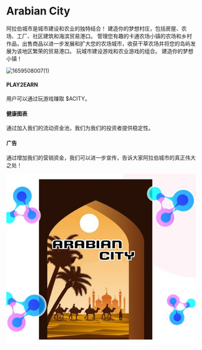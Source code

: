# Arabian City

<p>阿拉伯城市是城市建设和农业的独特结合！ 建造你的梦想村庄，包括房屋、农场、工厂、社区建筑和海滨贸易港口。 管理您有趣的卡通农场小镇的农场和乡村作品，出售商品以进一步发展和扩大您的农场城市，收获干草农场并将您的岛屿发展为该地区繁荣的贸易港口。 玩城市建设游戏和农业游戏的组合。 建造你的梦想小镇！</p>

![1659508007(1)](\1659508007(1).jpg)

#### PLAY2EARN

用户可以通过玩游戏赚取 $ACITY。

#### 健康图表

通过加入我们的流动资金池，我们为我们的投资者提供稳定性。

#### 广告

通过增加我们的营销资金，我们可以进一步宣传，告诉大家阿拉伯城市的真正伟大之处！

![1659508061(1)](1659508061(1).jpg)
